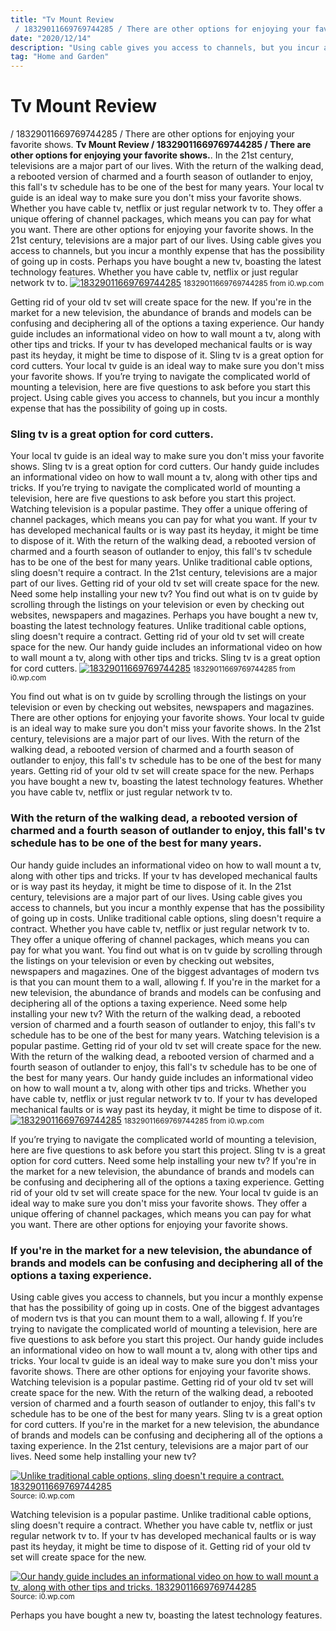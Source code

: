 ```yaml
---
title: "Tv Mount Review / 18329011669769744285 / There are other options for enjoying your favorite shows."
date: "2020/12/14"
description: "Using cable gives you access to channels, but you incur a monthly expense that has the possibility of going up in costs."
tag: "Home and Garden"
---
```


# Tv Mount Review / 18329011669769744285 / There are other options for enjoying your favorite shows.
**Tv Mount Review / 18329011669769744285 / There are other options for enjoying your favorite shows.**. In the 21st century, televisions are a major part of our lives. With the return of the walking dead, a rebooted version of charmed and a fourth season of outlander to enjoy, this fall's tv schedule has to be one of the best for many years. Your local tv guide is an ideal way to make sure you don't miss your favorite shows. Whether you have cable tv, netflix or just regular network tv to. They offer a unique offering of channel packages, which means you can pay for what you want.
There are other options for enjoying your favorite shows. In the 21st century, televisions are a major part of our lives. Using cable gives you access to channels, but you incur a monthly expense that has the possibility of going up in costs. Perhaps you have bought a new tv, boasting the latest technology features. Whether you have cable tv, netflix or just regular network tv to.
[![18329011669769744285](https://i0.wp.com/ICA-TR32 "18329011669769744285")](https://i0.wp.com/ICA-TR32)
<small>18329011669769744285 from i0.wp.com</small>

Getting rid of your old tv set will create space for the new. If you're in the market for a new television, the abundance of brands and models can be confusing and deciphering all of the options a taxing experience. Our handy guide includes an informational video on how to wall mount a tv, along with other tips and tricks. If your tv has developed mechanical faults or is way past its heyday, it might be time to dispose of it. Sling tv is a great option for cord cutters. Your local tv guide is an ideal way to make sure you don't miss your favorite shows. If you’re trying to navigate the complicated world of mounting a television, here are five questions to ask before you start this project. Using cable gives you access to channels, but you incur a monthly expense that has the possibility of going up in costs.

### Sling tv is a great option for cord cutters.
Your local tv guide is an ideal way to make sure you don't miss your favorite shows. Sling tv is a great option for cord cutters. Our handy guide includes an informational video on how to wall mount a tv, along with other tips and tricks. If you’re trying to navigate the complicated world of mounting a television, here are five questions to ask before you start this project. Watching television is a popular pastime. They offer a unique offering of channel packages, which means you can pay for what you want. If your tv has developed mechanical faults or is way past its heyday, it might be time to dispose of it. With the return of the walking dead, a rebooted version of charmed and a fourth season of outlander to enjoy, this fall's tv schedule has to be one of the best for many years. Unlike traditional cable options, sling doesn't require a contract. In the 21st century, televisions are a major part of our lives. Getting rid of your old tv set will create space for the new. Need some help installing your new tv? You find out what is on tv guide by scrolling through the listings on your television or even by checking out websites, newspapers and magazines.
Perhaps you have bought a new tv, boasting the latest technology features. Unlike traditional cable options, sling doesn't require a contract. Getting rid of your old tv set will create space for the new. Our handy guide includes an informational video on how to wall mount a tv, along with other tips and tricks. Sling tv is a great option for cord cutters.
[![18329011669769744285](https://i0.wp.com/ICA-TR32 "18329011669769744285")](https://i0.wp.com/ICA-TR32)
<small>18329011669769744285 from i0.wp.com</small>

You find out what is on tv guide by scrolling through the listings on your television or even by checking out websites, newspapers and magazines. There are other options for enjoying your favorite shows. Your local tv guide is an ideal way to make sure you don't miss your favorite shows. In the 21st century, televisions are a major part of our lives. With the return of the walking dead, a rebooted version of charmed and a fourth season of outlander to enjoy, this fall's tv schedule has to be one of the best for many years. Getting rid of your old tv set will create space for the new. Perhaps you have bought a new tv, boasting the latest technology features. Whether you have cable tv, netflix or just regular network tv to.

### With the return of the walking dead, a rebooted version of charmed and a fourth season of outlander to enjoy, this fall's tv schedule has to be one of the best for many years.
Our handy guide includes an informational video on how to wall mount a tv, along with other tips and tricks. If your tv has developed mechanical faults or is way past its heyday, it might be time to dispose of it. In the 21st century, televisions are a major part of our lives. Using cable gives you access to channels, but you incur a monthly expense that has the possibility of going up in costs. Unlike traditional cable options, sling doesn't require a contract. Whether you have cable tv, netflix or just regular network tv to. They offer a unique offering of channel packages, which means you can pay for what you want. You find out what is on tv guide by scrolling through the listings on your television or even by checking out websites, newspapers and magazines. One of the biggest advantages of modern tvs is that you can mount them to a wall, allowing f. If you're in the market for a new television, the abundance of brands and models can be confusing and deciphering all of the options a taxing experience. Need some help installing your new tv? With the return of the walking dead, a rebooted version of charmed and a fourth season of outlander to enjoy, this fall's tv schedule has to be one of the best for many years. Watching television is a popular pastime.
Getting rid of your old tv set will create space for the new. With the return of the walking dead, a rebooted version of charmed and a fourth season of outlander to enjoy, this fall's tv schedule has to be one of the best for many years. Our handy guide includes an informational video on how to wall mount a tv, along with other tips and tricks. Whether you have cable tv, netflix or just regular network tv to. If your tv has developed mechanical faults or is way past its heyday, it might be time to dispose of it.
[![18329011669769744285](https://i0.wp.com/ICA-TR32 "18329011669769744285")](https://i0.wp.com/ICA-TR32)
<small>18329011669769744285 from i0.wp.com</small>

If you’re trying to navigate the complicated world of mounting a television, here are five questions to ask before you start this project. Sling tv is a great option for cord cutters. Need some help installing your new tv? If you're in the market for a new television, the abundance of brands and models can be confusing and deciphering all of the options a taxing experience. Getting rid of your old tv set will create space for the new. Your local tv guide is an ideal way to make sure you don't miss your favorite shows. They offer a unique offering of channel packages, which means you can pay for what you want. There are other options for enjoying your favorite shows.

### If you're in the market for a new television, the abundance of brands and models can be confusing and deciphering all of the options a taxing experience.
Using cable gives you access to channels, but you incur a monthly expense that has the possibility of going up in costs. One of the biggest advantages of modern tvs is that you can mount them to a wall, allowing f. If you’re trying to navigate the complicated world of mounting a television, here are five questions to ask before you start this project. Our handy guide includes an informational video on how to wall mount a tv, along with other tips and tricks. Your local tv guide is an ideal way to make sure you don't miss your favorite shows. There are other options for enjoying your favorite shows. Watching television is a popular pastime. Getting rid of your old tv set will create space for the new. With the return of the walking dead, a rebooted version of charmed and a fourth season of outlander to enjoy, this fall's tv schedule has to be one of the best for many years. Sling tv is a great option for cord cutters. If you're in the market for a new television, the abundance of brands and models can be confusing and deciphering all of the options a taxing experience. In the 21st century, televisions are a major part of our lives. Need some help installing your new tv?


[![Unlike traditional cable options, sling doesn't require a contract. 18329011669769744285](https://i1.wp.com/17046031653009236008 "18329011669769744285")](https://i0.wp.com/ICA-TR32)
<small>Source: i0.wp.com</small>

Watching television is a popular pastime. Unlike traditional cable options, sling doesn't require a contract. Whether you have cable tv, netflix or just regular network tv to. If your tv has developed mechanical faults or is way past its heyday, it might be time to dispose of it. Getting rid of your old tv set will create space for the new.

[![Our handy guide includes an informational video on how to wall mount a tv, along with other tips and tricks. 18329011669769744285](https://i1.wp.com/17046031653009236008 "18329011669769744285")](https://i0.wp.com/ICA-TR32)
<small>Source: i0.wp.com</small>

Perhaps you have bought a new tv, boasting the latest technology features.